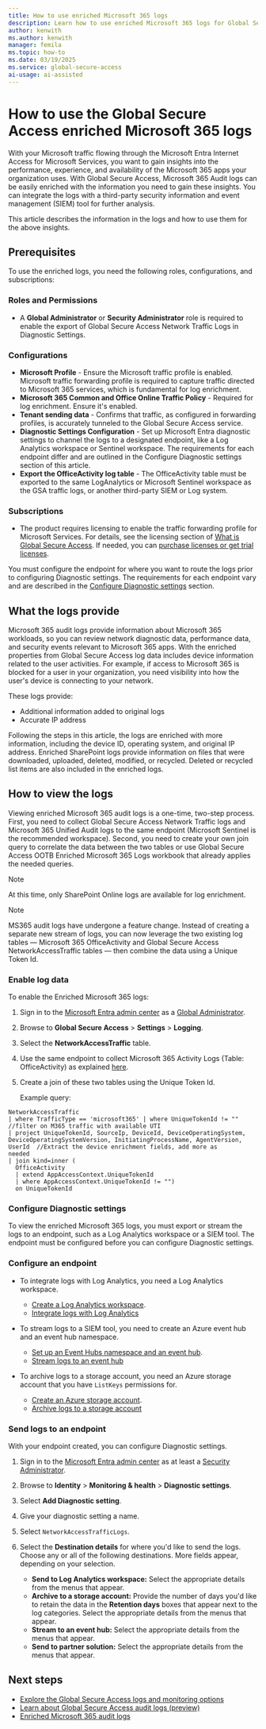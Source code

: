 ```yaml
---
title: How to use enriched Microsoft 365 logs
description: Learn how to use enriched Microsoft 365 logs for Global Secure Access.
author: kenwith
ms.author: kenwith
manager: femila
ms.topic: how-to
ms.date: 03/19/2025
ms.service: global-secure-access
ai-usage: ai-assisted
---
```


# How to use the Global Secure Access enriched Microsoft 365 logs

With your Microsoft traffic flowing through the Microsoft Entra Internet Access for Microsoft Services, you want to gain insights into the performance, experience, and availability of the Microsoft 365 apps your organization uses. With Global Secure Access, Microsoft 365 Audit logs can be easily enriched with the information you need to gain these insights. You can integrate the logs with a third-party security information and event management (SIEM) tool for further analysis.

This article describes the information in the logs and how to use them for the above insights.

## Prerequisites

To use the enriched logs, you need the following roles, configurations, and subscriptions:

### Roles and Permissions

- A **Global Administrator** or **Security Administrator** role is required to enable the export of Global Secure Access Network Traffic Logs in Diagnostic Settings.

### Configurations

- **Microsoft Profile** - Ensure the Microsoft traffic profile is enabled. Microsoft traffic forwarding profile is required to capture traffic directed to Microsoft 365 services, which is fundamental for log enrichment. 
- **Microsoft 365 Common and Office Online Traffic Policy** - Required for log enrichment. Ensure it's enabled. 
- **Tenant sending data** - Confirms that traffic, as configured in forwarding profiles, is accurately tunneled to the Global Secure Access service.
- **Diagnostic Settings Configuration** - Set up Microsoft Entra diagnostic settings to channel the logs to a designated endpoint, like a Log Analytics workspace or Sentinel workspace. The requirements for each endpoint differ and are outlined in the Configure Diagnostic settings section of this article.
- **Export the OfficeActivity log table** - The OfficeActivity table must be exported to the same LogAnalytics or Microsoft Sentinel workspace as the GSA traffic logs, or another third-party SIEM or Log system.

### Subscriptions

- The product requires licensing to enable the traffic forwarding profile for Microsoft Services. For details, see the licensing section of [What is Global Secure Access](overview-what-is-global-secure-access.md). If needed, you can [purchase licenses or get trial licenses](https://aka.ms/azureadlicense).

You must configure the endpoint for where you want to route the logs prior to configuring Diagnostic settings. The requirements for each endpoint vary and are described in the [Configure Diagnostic settings](#configure-diagnostic-settings) section.

## What the logs provide

Microsoft 365 audit logs provide information about Microsoft 365 workloads, so you can review network diagnostic data, performance data, and security events relevant to Microsoft 365 apps. With the enriched properties from Global Secure Access log data includes device information related to the user activities. For example, if access to Microsoft 365 is blocked for a user in your organization, you need visibility into how the user's device is connecting to your network.

These logs provide:

- Additional information added to original logs
- Accurate IP address

Following the steps in this article, the logs are enriched with more information, including the device ID, operating system, and original IP address. Enriched SharePoint logs provide information on files that were downloaded, uploaded, deleted, modified, or recycled. Deleted or recycled list items are also included in the enriched logs.

## How to view the logs

Viewing enriched Microsoft 365 audit logs is a one-time, two-step process. First, you need to collect Global Secure Access Network Traffic logs and Microsoft 365 Unified Audit logs to the same endpoint (Microsoft Sentinel is the recommended workspace). Second, you need to create your own join query to correlate the data between the two tables or use Global Secure Access OOTB Enriched Microsoft 365 Logs workbook that already applies the needed queries.

> [!NOTE]
> At this time, only SharePoint Online logs are available for log enrichment.

> [!NOTE]
> MS365 audit logs have undergone a feature change. Instead of creating a separate new stream of logs, you can now leverage the two existing log tables &mdash; Microsoft  365 OfficeActivity and Global Secure Access NetworkAccessTraffic tables &mdash; then combine the data using a Unique Token Id. 

### Enable log data

To enable the Enriched Microsoft 365 logs:

1. Sign in to the [Microsoft Entra admin center](https://entra.microsoft.com) as a [Global Administrator](/azure/active-directory/roles/permissions-reference#global-administrator).
1. Browse to **Global Secure Access** > **Settings** > **Logging**.
1. Select the **NetworkAccessTraffic** table.
1. Use the same endpoint to collect Microsoft 365 Activity Logs (Table: OfficeActivity) as explained [here](/azure/sentinel/data-connectors/microsoft-365).
1. Create a join of these two tables using the Unique Token Id.

   Example query:

  ```kusto
  NetworkAccessTraffic 
  | where TrafficType == 'microsoft365' | where UniqueTokenId != "" //filter on M365 traffic with available UTI
  | project UniqueTokenId, SourceIp, DeviceId, DeviceOperatingSystem, DeviceOperatingSystemVersion, InitiatingProcessName, AgentVersion, UserId  //Extract the device enrichment fields, add more as    
  needed
  | join kind=inner (
    OfficeActivity 
    | extend AppAccessContext.UniqueTokenId
    | where AppAccessContext.UniqueTokenId != "")
    on UniqueTokenId 
  ```

### Configure Diagnostic settings

To view the enriched Microsoft 365 logs, you must export or stream the logs to an endpoint, such as a Log Analytics workspace or a SIEM tool. The endpoint must be configured before you can configure Diagnostic settings.

### Configure an endpoint

- To integrate logs with Log Analytics, you need a Log Analytics workspace.
  - [Create a Log Analytics workspace](/azure/azure-monitor/logs/quick-create-workspace).
  - [Integrate logs with Log Analytics](/azure/active-directory/reports-monitoring/howto-integrate-activity-logs-with-log-analytics)

- To stream logs to a SIEM tool, you need to create an Azure event hub and an event hub namespace.
  - [Set up an Event Hubs namespace and an event hub](/azure/event-hubs/event-hubs-create).
  - [Stream logs to an event hub](/azure/active-directory/reports-monitoring/tutorial-azure-monitor-stream-logs-to-event-hub)

- To archive logs to a storage account, you need an Azure storage account that you have `ListKeys` permissions for.
  - [Create an Azure storage account](/azure/storage/common/storage-account-create).
  - [Archive logs to a storage account](/azure/active-directory/reports-monitoring/quickstart-azure-monitor-route-logs-to-storage-account)

### Send logs to an endpoint

With your endpoint created, you can configure Diagnostic settings.

1. Sign in to the [Microsoft Entra admin center](https://entra.microsoft.com) as at least a [Security Administrator](/azure/active-directory/roles/permissions-reference#security-administrator).

1. Browse to **Identity** > **Monitoring & health** > **Diagnostic settings**.

1. Select **Add Diagnostic setting**.

1. Give your diagnostic setting a name.

1. Select `NetworkAccessTrafficLogs`.

1. Select the **Destination details** for where you'd like to send the logs. Choose any or all of the following destinations. More fields appear, depending on your selection.

   - **Send to Log Analytics workspace:** Select the appropriate details from the menus that appear.
   - **Archive to a storage account:** Provide the number of days you'd like to retain the data in the **Retention days** boxes that appear next to the log categories. Select the appropriate details from the menus that appear.
   - **Stream to an event hub:** Select the appropriate details from the menus that appear.
   - **Send to partner solution:** Select the appropriate details from the menus that appear.

## Next steps

- [Explore the Global Secure Access logs and monitoring options](concept-global-secure-access-logs-monitoring.md)
- [Learn about Global Secure Access audit logs (preview)](how-to-access-audit-logs.md)
- [Enriched Microsoft 365 audit logs](reference-event-enrichment-logs.md)
